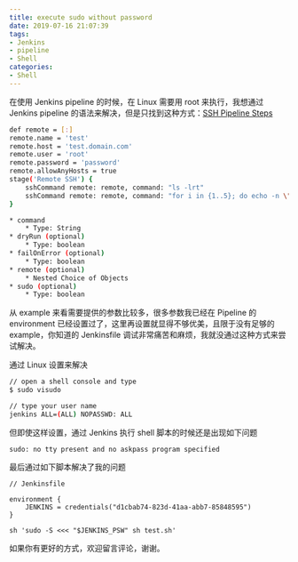 ```yaml
---
title: execute sudo without password
date: 2019-07-16 21:07:39
tags: 
- Jenkins
- pipeline
- Shell
categories: 
- Shell
---
```


在使用 Jenkins pipeline 的时候，在 Linux 需要用 root 来执行，我想通过 Jenkins pipeline 的语法来解决，但是只找到这种方式：[SSH Pipeline Steps](https://jenkins.io/doc/pipeline/steps/ssh-steps/)

```bash
def remote = [:]
remote.name = 'test'
remote.host = 'test.domain.com'
remote.user = 'root'
remote.password = 'password'
remote.allowAnyHosts = true
stage('Remote SSH') {
    sshCommand remote: remote, command: "ls -lrt"
    sshCommand remote: remote, command: "for i in {1..5}; do echo -n \"Loop \$i \"; date ; sleep 1; done"
}

* command
    * Type: String
* dryRun (optional)
    * Type: boolean
* failOnError (optional)
    * Type: boolean
* remote (optional)
    * Nested Choice of Objects
* sudo (optional)
    * Type: boolean
```

从 example 来看需要提供的参数比较多，很多参数我已经在 Pipeline 的 environment 已经设置过了，这里再设置就显得不够优美，且限于没有足够的 example，你知道的 Jenkinsfile 调试非常痛苦和麻烦，我就没通过这种方式来尝试解决。

通过 Linux 设置来解决

```bash
// open a shell console and type
$ sudo visudo

// type your user name
jenkins ALL=(ALL) NOPASSWD: ALL
```

但即使这样设置，通过 Jenkins 执行 shell 脚本的时候还是出现如下问题

```shell
sudo: no tty present and no askpass program specified
```

最后通过如下脚本解决了我的问题

```shell
// Jenkinsfile

environment {
    JENKINS = credentials("d1cbab74-823d-41aa-abb7-85848595")
}

sh 'sudo -S <<< "$JENKINS_PSW" sh test.sh'
```

如果你有更好的方式，欢迎留言评论，谢谢。
